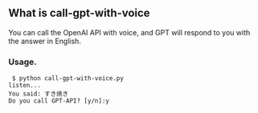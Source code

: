 ## What is call-gpt-with-voice
You can call the OpenAI API with voice, and GPT will respond to you with the answer in English.

### Usage.

```
 $ python call-gpt-with-voice.py
listen...
You said: すき焼き
Do you call GPT-API? [y/n]:y
